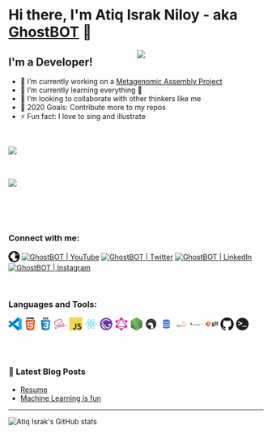 # Hi there, I'm Atiq Israk Niloy - aka [GhostBOT][website] 👋 
<a target="_blank" href="https://www.linkedin.com/in/atiq-israk/">
<img width="250" align="right" src="https://user-images.githubusercontent.com/58518192/87162442-bf3e8180-c2e7-11ea-9f2a-53a50306b7ce.gif"></a>


## I'm a Developer!
- 🔭 I’m currently working on a [Metagenomic Assembly Project][website]
- 🌱 I’m currently learning everything 🤣
- 👯 I’m looking to collaborate with other thinkers like me
- 🥅 2020 Goals: Contribute more to my repos
- ⚡ Fun fact: I love to sing and illustrate



<br />

<!-- <p>
<img width="700" src="https://user-images.githubusercontent.com/22797857/90032297-0b625480-dce0-11ea-8dbc-f8583c09ea1a.gif"></p>
<br />
-->
<p>
<img width="700" src="https://user-images.githubusercontent.com/22797857/90096287-b1e83d00-dd54-11ea-90d3-5f78025a6a3e.gif"></p>

<br />
<!--
<p>
<img width="700" src="https://user-images.githubusercontent.com/22797857/90096293-b44a9700-dd54-11ea-9377-8ec4a9eb987f.gif"></p>
<br />
<p>
<img width="700" src="https://user-images.githubusercontent.com/22797857/90096296-b6145a80-dd54-11ea-8b8e-8c7d4d63247f.gif"></p>
<br />
<p>
<img width="700" src="https://user-images.githubusercontent.com/22797857/90096298-b90f4b00-dd54-11ea-9a31-00ad53f8ec04.gif"></p>
<br />
<p>
<img width="700" src="https://user-images.githubusercontent.com/22797857/90096301-bad90e80-dd54-11ea-88ae-acc596d4a0d6.gif"></p>
<br />
<p>
<img width="700" src="https://user-images.githubusercontent.com/22797857/90096305-bd3b6880-dd54-11ea-94c6-0c107f8a2ccc.gif"></p>
<br />
<p>
<img width="700" src="https://user-images.githubusercontent.com/22797857/90096309-be6c9580-dd54-11ea-91c2-84f66a117c14.gif"></p>
<br />
<p>
<img width="700" src="https://user-images.githubusercontent.com/22797857/90096317-c1678600-dd54-11ea-98f9-ab4cc976384f.gif"></p>
<br />
-->
<p>
<img width="700" src="https://user-images.githubusercontent.com/22797857/90096319-c3314980-dd54-11ea-8c76-948b3c34d75c.gif"></p>

<br />
<!--
<p>
<img width="700" src="https://user-images.githubusercontent.com/22797857/90096323-c62c3a00-dd54-11ea-9576-ce48fff0dec2.gif"></p>
<br />
<p>
<img width="700" src="https://user-images.githubusercontent.com/22797857/90096327-c9272a80-dd54-11ea-9d25-90a456766fe2.gif"></p>
<br />
<p>
<img width="700" src="https://user-images.githubusercontent.com/22797857/90096358-dba16400-dd54-11ea-8e44-e181ada72661.gif"></p>
<br />
<p>
<img width="700" src="https://user-images.githubusercontent.com/22797857/90096362-de9c5480-dd54-11ea-91be-b29d0911d965.gif"></p>
<br />
<p>
<img width="700" src="https://user-images.githubusercontent.com/22797857/90096370-e1974500-dd54-11ea-90ac-0f23a1bc58bc.gif"></p>
<br />
<a>
<img width="700" src="https://user-images.githubusercontent.com/22797857/90096386-e956e980-dd54-11ea-9a6f-69ff50a25713.gif"></p>
<br />
-->
<br /><br />


### Connect with me:

[<img align="center" alt="atiqisrak.com" width="22px" src="https://raw.githubusercontent.com/iconic/open-iconic/master/svg/globe.svg" />][website]
[<img align="center" alt="GhostBOT | YouTube" width="22px" src="https://cdn.jsdelivr.net/npm/simple-icons@v3/icons/youtube.svg" />][youtube]
[<img align="center" alt="GhostBOT | Twitter" width="22px" src="https://cdn.jsdelivr.net/npm/simple-icons@v3/icons/twitter.svg" />][twitter]
[<img align="center" alt="GhostBOT | LinkedIn" width="22px" src="https://cdn.jsdelivr.net/npm/simple-icons@v3/icons/linkedin.svg" />][linkedin]
[<img align="center" alt="GhostBOT | Instagram" width="22px" src="https://cdn.jsdelivr.net/npm/simple-icons@v3/icons/instagram.svg" />][instagram]

<br />

### Languages and Tools:

[<img align="center" alt="Visual Studio Code" width="26px" src="https://raw.githubusercontent.com/github/explore/80688e429a7d4ef2fca1e82350fe8e3517d3494d/topics/visual-studio-code/visual-studio-code.png" />][webdevplaylist]
[<img align="center" alt="HTML5" width="26px" src="https://raw.githubusercontent.com/github/explore/80688e429a7d4ef2fca1e82350fe8e3517d3494d/topics/html/html.png" />][webdevplaylist]
[<img align="center" alt="CSS3" width="26px" src="https://raw.githubusercontent.com/github/explore/80688e429a7d4ef2fca1e82350fe8e3517d3494d/topics/css/css.png" />][cssplaylist]
[<img align="center" alt="Sass" width="26px" src="https://raw.githubusercontent.com/github/explore/80688e429a7d4ef2fca1e82350fe8e3517d3494d/topics/sass/sass.png" />][cssplaylist]
[<img align="center" alt="JavaScript" width="26px" src="https://raw.githubusercontent.com/github/explore/80688e429a7d4ef2fca1e82350fe8e3517d3494d/topics/javascript/javascript.png" />][jsplaylist]
[<img align="center" alt="React" width="26px" src="https://raw.githubusercontent.com/github/explore/80688e429a7d4ef2fca1e82350fe8e3517d3494d/topics/react/react.png" />][reactplaylist]
[<img align="center" alt="Gatsby" width="26px" src="https://raw.githubusercontent.com/github/explore/e94815998e4e0713912fed477a1f346ec04c3da2/topics/gatsby/gatsby.png" />][webdevplaylist]
[<img align="center" alt="GraphQL" width="26px" src="https://raw.githubusercontent.com/github/explore/80688e429a7d4ef2fca1e82350fe8e3517d3494d/topics/graphql/graphql.png" />][webdevplaylist]
[<img align="center" alt="Node.js" width="26px" src="https://raw.githubusercontent.com/github/explore/80688e429a7d4ef2fca1e82350fe8e3517d3494d/topics/nodejs/nodejs.png" />][webdevplaylist]
[<img align="center" alt="Deno" width="26px" src="https://raw.githubusercontent.com/github/explore/361e2821e2dea67711cde99c9c40ed357061cf27/topics/deno/deno.png" />][webdevplaylist]
[<img align="center" alt="SQL" width="26px" src="https://raw.githubusercontent.com/github/explore/80688e429a7d4ef2fca1e82350fe8e3517d3494d/topics/sql/sql.png" />][webdevplaylist]
[<img align="center" alt="MySQL" width="26px" src="https://raw.githubusercontent.com/github/explore/80688e429a7d4ef2fca1e82350fe8e3517d3494d/topics/mysql/mysql.png" />][webdevplaylist]
[<img align="center" alt="MongoDB" width="26px" src="https://raw.githubusercontent.com/github/explore/80688e429a7d4ef2fca1e82350fe8e3517d3494d/topics/mongodb/mongodb.png" />][webdevplaylist]
[<img align="center" alt="Git" width="26px" src="https://raw.githubusercontent.com/github/explore/80688e429a7d4ef2fca1e82350fe8e3517d3494d/topics/git/git.png" />][webdevplaylist]
[<img align="center" alt="GitHub" width="26px" src="https://raw.githubusercontent.com/github/explore/78df643247d429f6cc873026c0622819ad797942/topics/github/github.png" />][webdevplaylist]
[<img align="center" alt="HTML5" width="26px" src="https://raw.githubusercontent.com/github/explore/80688e429a7d4ef2fca1e82350fe8e3517d3494d/topics/terminal/terminal.png" />][webdevplaylist]

<br />
<br />


### 📕 Latest Blog Posts
<!-- BLOG-POST-LIST:START -->
- [Resume](https://drive.google.com/file/d/1RTR4OhdGQDraqbTsvDoMjixZcTKJ_QPL/view)
- [Machine Learning is fun](https://www.linkedin.com/pulse/machine-learning-fun-atiq-israk/)
<!-- BLOG-POST-LIST:END -->

---
![Atiq Israk's GitHub stats](https://github-readme-stats.vercel.app/api?username=atiqisrak&count_private=true)

<!-- <img align="center" alt="codeSTACKr's Github Stats" src="https://github-readme-stats.codestackr.vercel.app/api?username=atiqisrak&show_icons=true&hide_border=true" /> -->

[website]: https://atiqisrak.com
[twitter]: https://twitter.com/NiloyNiil
[youtube]: https://www.youtube.com/channel/UCYC0k9BuO0rUffkQaSsKuEw
[instagram]: https://www.instagram.com/niloyniil/
[linkedin]: https://www.linkedin.com/in/atiq-israk/
[webdevplaylist]: https://www.youtube.com/playlist?list=PLkwxH9e_vrAJ0WbEsFA9W3I1W-g_BTsbt
[jsplaylist]: https://www.youtube.com/playlist?list=PLkwxH9e_vrALRJKu7wfXby3MKeflhTu6B
[cssplaylist]: https://www.youtube.com/playlist?list=PLkwxH9e_vrALSdvZuEh6gqQdmDoDIoqz4
[reactplaylist]: https://www.youtube.com/playlist?list=PLkwxH9e_vrAK4TdffpxKY3QGyHCpxFcQ0
